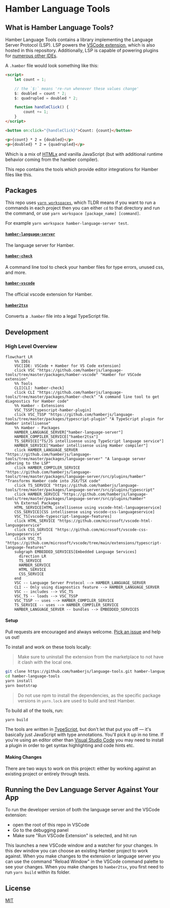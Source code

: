 # Hamber Language Tools

## What is Hamber Language Tools?

Hamber Language Tools contains a library implementing the Language Server Protocol (LSP). LSP powers the [VSCode extension](https://marketplace.visualstudio.com/items?itemName=hamberjs.hamber-vscode), which is also hosted in this repository. Additionally, LSP is capable of powering plugins for [numerous other IDEs](https://microsoft.github.io/language-server-protocol/implementors/tools/).

A `.hamber` file would look something like this:

```html
<script>
    let count = 1;

    // the `$:` means 're-run whenever these values change'
    $: doubled = count * 2;
    $: quadrupled = doubled * 2;

    function handleClick() {
        count += 1;
    }
</script>

<button on:click="{handleClick}">Count: {count}</button>

<p>{count} * 2 = {doubled}</p>
<p>{doubled} * 2 = {quadrupled}</p>
```

Which is a mix of [HTMLx](https://github.com/htmlx-org/HTMLx) and vanilla JavaScript (but with additional runtime behavior coming from the hamber compiler).

This repo contains the tools which provide editor integrations for Hamber files like this.

## Packages

This repo uses [`yarn workspaces`](https://classic.yarnpkg.com/blog/2017/08/02/introducing-workspaces/), which TLDR means if you want to run a commands in each project then you can either `cd` to that directory and run the command, or use `yarn workspace [package_name] [command]`.

For example `yarn workspace hamber-language-server test`.

#### [`hamber-language-server`](packages/language-server)

The language server for Hamber.

#### [`hamber-check`](packages/hamber-check)

A command line tool to check your hamber files for type errors, unused css, and more.

#### [`hamber-vscode`](packages/hamber-vscode)

The official vscode extension for Hamber.

#### [`hamber2tsx`](packages/hamber2tsx)

Converts a `.hamber` file into a legal TypeScript file.

## Development

### High Level Overview

```mermaid
flowchart LR
    %% IDEs
    VSC[IDE: VSCode + Hamber for VS Code extension]
    click VSC "https://github.com/hamberjs/language-tools/tree/master/packages/hamber-vscode" "Hamber for VSCode extension"
    %% Tools
    CLI[CLI: hamber-check]
    click CLI "https://github.com/hamberjs/language-tools/tree/master/packages/hamber-check" "A command line tool to get diagnostics for Hamber code"
    %% Hamber - Extensions
    VSC_TSSP[typescript-hamber-plugin]
    click VSC_TSSP "https://github.com/hamberjs/language-tools/tree/master/packages/typescript-plugin" "A TypeScript plugin for Hamber intellisense"
    %% Hamber - Packages
    HAMBER_LANGUAGE_SERVER["hamber-language-server"]
    HAMBER_COMPILER_SERVICE["hamber2tsx"]
    TS_SERVICE["TS/JS intellisense using TypeScript language service"]
    HAMBER_SERVICE["Hamber intellisense using Hamber compiler"]
    click HAMBER_LANGUAGE_SERVER "https://github.com/hamberjs/language-tools/tree/master/packages/language-server" "A language server adhering to the LSP"
    click HAMBER_COMPILER_SERVICE "https://github.com/hamberjs/language-tools/tree/master/packages/language-server/src/plugins/hamber" "Transforms Hamber code into JSX/TSX code"
    click TS_SERVICE "https://github.com/hamberjs/language-tools/tree/master/packages/language-server/src/plugins/typescript"
    click HAMBER_SERVICE "https://github.com/hamberjs/language-tools/tree/master/packages/language-server/src/plugins/hamber"
    %% External Packages
    HTML_SERVICE[HTML intellisense using vscode-html-languageservice]
    CSS_SERVICE[CSS intellisense using vscode-css-languageservice]
    VSC_TS[vscode-typescript-language-features]
    click HTML_SERVICE "https://github.com/microsoft/vscode-html-languageservice"
    click CSS_SERVICE "https://github.com/microsoft/vscode-css-languageservice"
    click VSC_TS "https://github.com/microsoft/vscode/tree/main/extensions/typescript-language-features"
    subgraph EMBEDDED_SERVICES[Embedded Language Services]
      direction LR
      TS_SERVICE
      HAMBER_SERVICE
      HTML_SERVICE
      CSS_SERVICE
    end
    VSC -- Language Server Protocol --> HAMBER_LANGUAGE_SERVER
    CLI -- Only using diagnostics feature --> HAMBER_LANGUAGE_SERVER
    VSC -- includes --> VSC_TS
    VSC_TS -- loads --> VSC_TSSP
    VSC_TSSP -- uses --> HAMBER_COMPILER_SERVICE
    TS_SERVICE -- uses --> HAMBER_COMPILER_SERVICE
    HAMBER_LANGUAGE_SERVER -- bundles --> EMBEDDED_SERVICES
```

#### Setup

Pull requests are encouraged and always welcome. [Pick an issue](https://github.com/hamberjs/language-tools/issues?q=is%3Aissue+is%3Aopen+sort%3Aupdated-desc) and help us out!

To install and work on these tools locally:

> Make sure to uninstall the extension from the marketplace to not have it clash with the local one.

```bash
git clone https://github.com/hamberjs/language-tools.git hamber-language-tools
cd hamber-language-tools
yarn install
yarn bootstrap
```

> Do not use npm to install the dependencies, as the specific package versions in `yarn.lock` are used to build and test Hamber.

To build all of the tools, run:

```bash
yarn build
```

The tools are written in [TypeScript](https://www.typescriptlang.org/), but don't let that put you off — it's basically just JavaScript with type annotations. You'll pick it up in no time. If you're using an editor other than [Visual Studio Code](https://code.visualstudio.com/) you may need to install a plugin in order to get syntax highlighting and code hints etc.

#### Making Changes

There are two ways to work on this project: either by working against an existing project or entirely through tests.

## Running the Dev Language Server Against Your App

To run the developer version of both the language server and the VSCode extension:

-   open the root of this repo in VSCode
-   Go to the debugging panel
-   Make sure "Run VSCode Extension" is selected, and hit run

This launches a new VSCode window and a watcher for your changes. In this dev window you can choose an existing Hamber project to work against. When you make changes to the extension or language server you can use the command "Reload Window" in the VSCode command palette to see your changes. When you make changes to `hamber2tsx`, you first need to run `yarn build` within its folder.

## License

[MIT](LICENSE)
